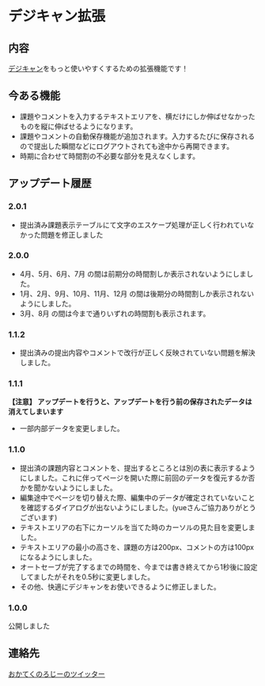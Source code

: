 # デジキャン拡張

## 内容

[デジキャン](https://portal.dhw.ac.jp/uprx/up/pk/pky001/Pky00101.xhtml)をもっと使いやすくするための拡張機能です！

## 今ある機能

- 課題やコメントを入力するテキストエリアを、横だけにしか伸ばせなかったものを縦に伸ばせるようになります。
- 課題やコメントの自動保存機能が追加されます。入力するたびに保存されるので提出した瞬間などにログアウトされても途中から再開できます。
- 時期に合わせて時間割の不必要な部分を見えなくします。

## アップデート履歴

### 2.0.1

- 提出済み課題表示テーブルにて文字のエスケープ処理が正しく行われていなかった問題を修正しました

### 2.0.0

- 4月、5月、6月、7月 の間は前期分の時間割しか表示されないようにしました。
- 1月、2月、9月、10月、11月、12月 の間は後期分の時間割しか表示されないようにしました。
- 3月、8月 の間は今まで通りいずれの時間割も表示されます。

### 1.1.2

- 提出済みの提出内容やコメントで改行が正しく反映されていない問題を解決しました。

### 1.1.1

**【注意】 アップデートを行うと、アップデートを行う前の保存されたデータは消えてしまいます**

- 一部内部データを変更しました。

### 1.1.0

- 提出済の課題内容とコメントを、提出するところとは別の表に表示するようにしました。これに伴ってページを開いた際に前回のデータを復元するか否かを聞かないようにしました。
- 編集途中でページを切り替えた際、編集中のデータが確定されていないことを確認するダイアログが出ないようにしました。(yueさんご協力ありがとうございます)
- テキストエリアの右下にカーソルを当てた時のカーソルの見た目を変更しました。
- テキストエリアの最小の高さを、課題の方は200px、コメントの方は100pxになるようにしました。
- オートセーブが完了するまでの時間を、今までは書き終えてから1秒後に設定してましたがそれを0.5秒に変更しました。
- その他、快適にデジキャンをお使いできるように修正しました。

### 1.0.0

公開しました

## 連絡先

[おかてくのろじーのツイッター](https://twitter.com/okatechnology2)

